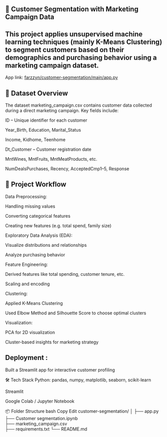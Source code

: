 🎯 Customer Segmentation with Marketing Campaign Data
------------------------------------------------------
This project applies unsupervised machine learning techniques (mainly K-Means Clustering) to segment customers based on their demographics and purchasing behavior using a marketing campaign dataset.
-------------------------------------------
App link: [farzzyn/customer-segmentation/main/app.py](https://customer-segmentation-epd86u6yjxiwrudzfjdfyn.streamlit.app/#scaled-data)

📁 Dataset Overview
-----------------------------------------------------------
The dataset marketing_campaign.csv contains customer data collected during a direct marketing campaign. Key fields include:

ID – Unique identifier for each customer

Year_Birth, Education, Marital_Status

Income, Kidhome, Teenhome

Dt_Customer – Customer registration date

MntWines, MntFruits, MntMeatProducts, etc.

NumDealsPurchases, Recency, AcceptedCmp1–5, Response

🧪 Project Workflow
---------------------------------------------
Data Preprocessing:

Handling missing values

Converting categorical features

Creating new features (e.g. total spend, family size)

Exploratory Data Analysis (EDA):

Visualize distributions and relationships

Analyze purchasing behavior

Feature Engineering:

Derived features like total spending, customer tenure, etc.

Scaling and encoding

Clustering:

Applied K-Means Clustering

Used Elbow Method and Silhouette Score to choose optimal clusters

Visualization:

PCA for 2D visualization

Cluster-based insights for marketing strategy

Deployment :
----------------------------
Built a Streamlit app for interactive customer profiling

🛠️ Tech Stack
Python: pandas, numpy, matplotlib, seaborn, scikit-learn

Streamlit

Google Colab / Jupyter Notebook

📦 Folder Structure
bash
Copy
Edit
customer-segmentation/
│
├── app.py                    
├── Customer segmentation.ipynb        
├── marketing_campaign.csv    
├── requirements.txt
└── README.md
